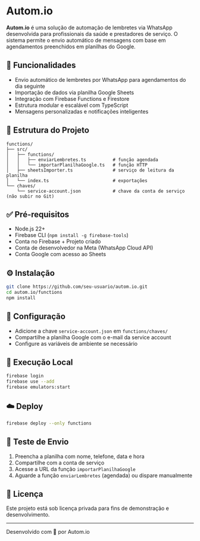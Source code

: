 
# Autom.io

**Autom.io** é uma solução de automação de lembretes via WhatsApp desenvolvida para profissionais da saúde e prestadores de serviço. O sistema permite o envio automático de mensagens com base em agendamentos preenchidos em planilhas do Google.

## 🚀 Funcionalidades

- Envio automático de lembretes por WhatsApp para agendamentos do dia seguinte
- Importação de dados via planilha Google Sheets
- Integração com Firebase Functions e Firestore
- Estrutura modular e escalável com TypeScript
- Mensagens personalizadas e notificações inteligentes

## 🧱 Estrutura do Projeto

```
functions/
├── src/
│   ├── functions/
│   │   ├── enviarLembretes.ts          # função agendada
│   │   └── importarPlanilhaGoogle.ts   # função HTTP
│   ├── sheetsImporter.ts               # serviço de leitura da planilha
│   └── index.ts                        # exportações
└── chaves/
    └── service-account.json            # chave da conta de serviço (não subir no Git)
```

## ✅ Pré-requisitos

- Node.js 22+
- Firebase CLI (`npm install -g firebase-tools`)
- Conta no Firebase + Projeto criado
- Conta de desenvolvedor na Meta (WhatsApp Cloud API)
- Conta Google com acesso ao Sheets

## ⚙️ Instalação

```bash
git clone https://github.com/seu-usuario/autom.io.git
cd autom.io/functions
npm install
```

## 🔐 Configuração

- Adicione a chave `service-account.json` em `functions/chaves/`
- Compartilhe a planilha Google com o e-mail da service account
- Configure as variáveis de ambiente se necessário

## 🔧 Execução Local

```bash
firebase login
firebase use --add
firebase emulators:start
```

## ☁️ Deploy

```bash
firebase deploy --only functions
```

## 📩 Teste de Envio

1. Preencha a planilha com nome, telefone, data e hora
2. Compartilhe com a conta de serviço
3. Acesse a URL da função `importarPlanilhaGoogle`
4. Aguarde a função `enviarLembretes` (agendada) ou dispare manualmente

## 📄 Licença

Este projeto está sob licença privada para fins de demonstração e desenvolvimento.

---

Desenvolvido com 💚 por Autom.io
